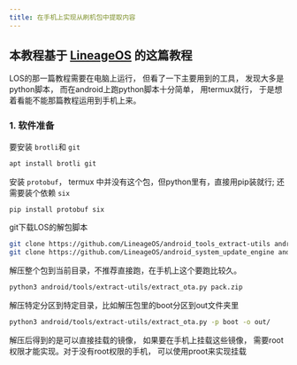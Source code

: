 ```yaml
---
title: 在手机上实现从刷机包中提取内容
--- 
```


## 本教程基于 [LineageOS](https://wiki.lineageos.org/extracting_blobs_from_zips) 的这篇教程 ##

LOS的那一篇教程需要在电脑上运行， 但看了一下主要用到的工具， 发现大多是python脚本， 而在android上跑python脚本十分简单， 用termux就行， 于是想着看能不能那篇教程运用到手机上来。

### 1. 软件准备 ###

要安装 `brotli`和 `git`
```sh
apt install brotli git
```
安装 `protobuf`， termux 中并没有这个包，但python里有，直接用pip装就行; 还需要装个依赖 `six`
```sh
pip install protobuf six
```
git下载LOS的解包脚本
```sh
git clone https://github.com/LineageOS/android_tools_extract-utils android/tools/extract-utils
git clone https://github.com/LineageOS/android_system_update_engine android/system/update_engine
```
解压整个包到当前目录，不推荐直接跑，在手机上这个要跑比较久。
```sh
python3 android/tools/extract-utils/extract_ota.py pack.zip
```
解压特定分区到特定目录，比如解压包里的boot分区到out文件夹里
```sh
python3 android/tools/extract-utils/extract_ota.py -p boot -o out/
```

解压后得到的是可以直接挂载的镜像， 如果要在手机上挂载这些镜像， 需要root权限才能实现。对于没有root权限的手机， 可以使用proot来实现挂载
